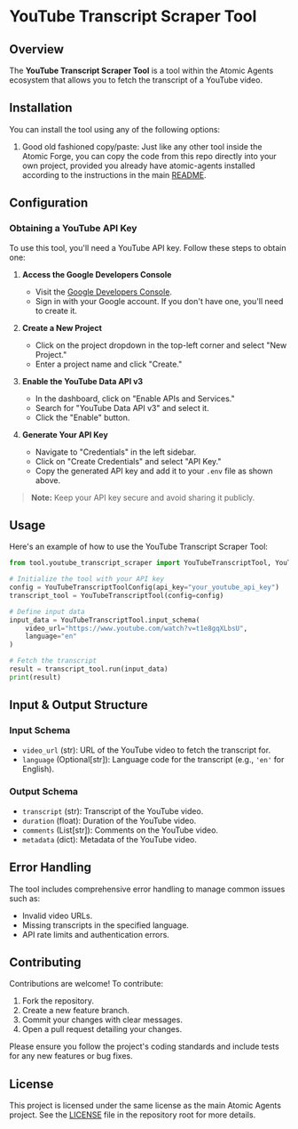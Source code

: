# YouTube Transcript Scraper Tool

## Overview
The **YouTube Transcript Scraper Tool** is a tool within the Atomic Agents ecosystem that allows you to fetch the transcript of a YouTube video.

## Installation
You can install the tool using any of the following options:

1. Good old fashioned copy/paste: Just like any other tool inside the Atomic Forge, you can copy the code from this repo directly into your own project, provided you already have atomic-agents installed according to the instructions in the main [README](/README.md).

## Configuration

### Obtaining a YouTube API Key

To use this tool, you'll need a YouTube API key. Follow these steps to obtain one:

1. **Access the Google Developers Console**
   - Visit the [Google Developers Console](https://console.developers.google.com/).
   - Sign in with your Google account. If you don't have one, you'll need to create it.

2. **Create a New Project**
   - Click on the project dropdown in the top-left corner and select "New Project."
   - Enter a project name and click "Create."

3. **Enable the YouTube Data API v3**
   - In the dashboard, click on "Enable APIs and Services."
   - Search for "YouTube Data API v3" and select it.
   - Click the "Enable" button.

4. **Generate Your API Key**
   - Navigate to "Credentials" in the left sidebar.
   - Click on "Create Credentials" and select "API Key."
   - Copy the generated API key and add it to your `.env` file as shown above.

> **Note:** Keep your API key secure and avoid sharing it publicly.

## Usage

Here's an example of how to use the YouTube Transcript Scraper Tool:

```python
from tool.youtube_transcript_scraper import YouTubeTranscriptTool, YouTubeTranscriptToolConfig

# Initialize the tool with your API key
config = YouTubeTranscriptToolConfig(api_key="your_youtube_api_key")
transcript_tool = YouTubeTranscriptTool(config=config)

# Define input data
input_data = YouTubeTranscriptTool.input_schema(
    video_url="https://www.youtube.com/watch?v=t1e8gqXLbsU",
    language="en"
)

# Fetch the transcript
result = transcript_tool.run(input_data)
print(result)
```

## Input & Output Structure

### Input Schema
- `video_url` (str): URL of the YouTube video to fetch the transcript for.
- `language` (Optional[str]): Language code for the transcript (e.g., `'en'` for English).

### Output Schema
- `transcript` (str): Transcript of the YouTube video.
- `duration` (float): Duration of the YouTube video.
- `comments` (List[str]): Comments on the YouTube video.
- `metadata` (dict): Metadata of the YouTube video.

## Error Handling

The tool includes comprehensive error handling to manage common issues such as:
- Invalid video URLs.
- Missing transcripts in the specified language.
- API rate limits and authentication errors.

## Contributing

Contributions are welcome! To contribute:

1. Fork the repository.
2. Create a new feature branch.
3. Commit your changes with clear messages.
4. Open a pull request detailing your changes.

Please ensure you follow the project's coding standards and include tests for any new features or bug fixes.

## License

This project is licensed under the same license as the main Atomic Agents project. See the [LICENSE](LICENSE) file in the repository root for more details.
